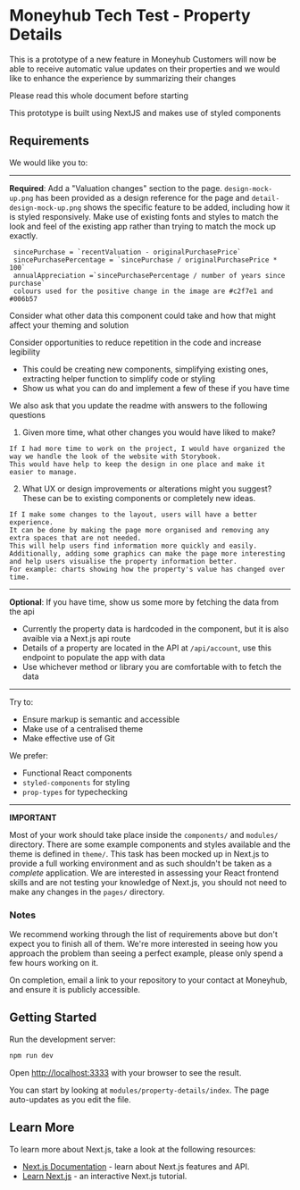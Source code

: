# Moneyhub Tech Test - Property Details

This is a prototype of a new feature in Moneyhub
Customers will now be able to receive automatic value updates on their properties
and we would like to enhance the experience by summarizing their changes

Please read this whole document before starting

This prototype is built using NextJS and makes use of styled components

## Requirements

We would like you to:

----

**Required**: Add a "Valuation changes" section to the page. `design-mock-up.png` has been provided as a design reference for the page and `detail-design-mock-up.png` shows the specific feature to be added, including how it is styled responsively. Make use of existing fonts and styles to match the look and feel of the existing app rather than trying to match the mock up exactly.

 ```
  sincePurchase = `recentValuation - originalPurchasePrice`
  sincePurchasePercentage = `sincePurchase / originalPurchasePrice * 100`
  annualAppreciation =`sincePurchasePercentage / number of years since purchase`
  colours used for the positive change in the image are #c2f7e1 and #006b57
 ```

Consider what other data this component could take and how that might affect your theming and solution

Consider opportunities to reduce repetition in the code and increase legibility
- This could be creating new components, simplifying existing ones, extracting helper function to simplify code or styling
- Show us what you can do and implement a few of these if you have time

We also ask that you update the readme with answers to the following questions 

1. Given more time, what other changes you would have liked to make?
 ```
If I had more time to work on the project, I would have organized the way we handle the look of the website with Storybook. 
This would have help to keep the design in one place and make it easier to manage.
 ```

2. What UX or design improvements or alterations might you suggest? These can be to existing components or completely new ideas.
 ```
If I make some changes to the layout, users will have a better experience.
It can be done by making the page more organised and removing any extra spaces that are not needed. 
This will help users find information more quickly and easily. 
Additionally, adding some graphics can make the page more interesting and help users visualise the property information better. 
For example: charts showing how the property's value has changed over time.
 ```

----

**Optional**: If you have time, show us some more by fetching the data from the api
  - Currently the property data is hardcoded in the component, but it is also avaible via a Next.js api route
  - Details of a property are located in the API at `/api/account`, use this endpoint to populate the app with data
  - Use whichever method or library you are comfortable with to fetch the data

----

Try to:

- Ensure markup is semantic and accessible
- Make use of a centralised theme
- Make effective use of Git

We prefer:

- Functional React components
- `styled-components` for styling
- `prop-types` for typechecking

----

**IMPORTANT**

Most of your work should take place inside the `components/` and `modules/` directory. There are some example components and styles available and the theme is defined in `theme/`. This task has been mocked up in Next.js to provide a full working environment and as such shouldn't be taken as a _complete_ application. We are interested in assessing your React frontend skills and are not testing your knowledge of Next.js, you should not need to make any changes in the `pages/` directory.

### Notes

We recommend working through the list of requirements above but don't expect you to finish all of them. We're more interested in seeing how you approach the problem than seeing a perfect example, please only spend a few hours working on it. 

On completion, email a link to your repository to your contact at Moneyhub, and ensure it is publicly accessible.

## Getting Started

Run the development server:

```bash
npm run dev
```

Open [http://localhost:3333](http://localhost:3333) with your browser to see the result.

You can start by looking at `modules/property-details/index`. The page auto-updates as you edit the file.

## Learn More

To learn more about Next.js, take a look at the following resources:

- [Next.js Documentation](https://nextjs.org/docs) - learn about Next.js features and API.
- [Learn Next.js](https://nextjs.org/learn) - an interactive Next.js tutorial.
